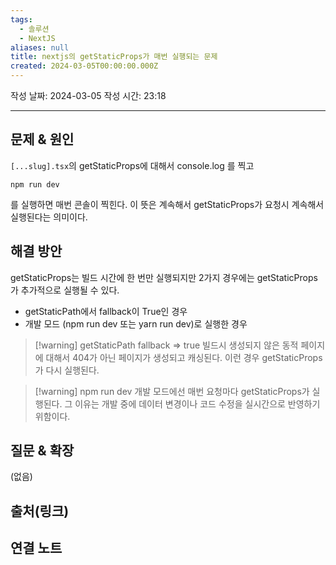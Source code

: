 ```yaml
---
tags:
  - 솔루션
  - NextJS
aliases: null
title: nextjs의 getStaticProps가 매번 실행되는 문제
created: 2024-03-05T00:00:00.000Z
---
```

작성 날짜: 2024-03-05
작성 시간: 23:18


----

## 문제 & 원인
`[...slug].tsx`의 getStaticProps에 대해서 console.log 를 찍고 

```terminal
npm run dev
```

를 실행하면 매번 콘솔이 찍힌다. 이 뜻은 계속해서 getStaticProps가 요청시 계속해서 실행된다는 의미이다.
## 해결 방안

getStaticProps는 빌드 시간에 한 번만 실행되지만 2가지 경우에는 getStaticProps가 추가적으로 실행될 수 있다.

- getStaticPath에서 fallback이 True인 경우
- 개발 모드 (npm run dev 또는 yarn run dev)로 실행한 경우

>[!warning] getStaticPath fallback => true
> 빌드시 생성되지 않은 동적 페이지에 대해서 404가 아닌 페이지가 생성되고 캐싱된다. 이런 경우 getStaticProps가 다시 실행된다.

>[!warning] npm run dev
>개발 모드에선 매번 요청마다 getStaticProps가 실행된다. 그 이유는 개발 중에 데이터 변경이나 코드 수정을 실시간으로 반영하기 위함이다.

## 질문 & 확장

(없음)

## 출처(링크)


## 연결 노트

